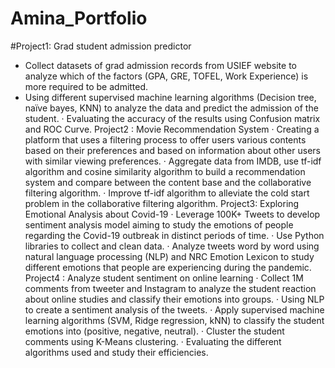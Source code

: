 # Amina_Portfolio

#Project1: Grad student admission predictor
*	Collect datasets of grad admission records from USIEF website to analyze which of the factors (GPA, GRE, TOFEL, Work Experience) is more required to be admitted.
*	Using different supervised machine learning algorithms (Decision tree, naïve bayes, KNN) to analyze the data and predict the admission of the student. 
·	Evaluating the accuracy of the results using Confusion matrix and ROC Curve. 
Project2 : Movie Recommendation System 
·	Creating a platform that uses a filtering process to offer users various contents based on their preferences and based on information about other users with similar viewing preferences. 
·	Aggregate data from IMDB, use tf-idf algorithm and cosine similarity algorithm to build a recommendation system and compare between the content base and the collaborative filtering algorithm.
·	Improve tf-idf algorithm to alleviate the cold start problem in the collaborative filtering algorithm. 
Project3: Exploring Emotional Analysis about Covid-19 
·	Leverage 100K+ Tweets to develop sentiment analysis model aiming to study the emotions of people regarding the Covid-19 outbreak in distinct periods of time.
·	Use Python libraries to collect and clean data. 
·	Analyze tweets word by word using natural language processing (NLP) and NRC Emotion Lexicon to study different emotions that people are experiencing during the pandemic.   
Project4 : Analyze student sentiment on online learning 
·	Collect 1M comments from tweeter and Instagram to analyze the student reaction about online studies and classify their emotions into groups. 
·	Using NLP to create a sentiment analysis of the tweets. 
·	Apply supervised machine learning algorithms (SVM, Ridge regression, kNN) to classify the student emotions into (positive, negative, neutral). 
·	Cluster the student comments using K-Means clustering. 
·	Evaluating the different algorithms used and study their efficiencies. 

